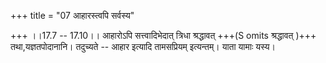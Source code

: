 +++
title = "07 आहारस्त्वपि सर्वस्य"

+++
।।17.7 -- 17.10।। आहारोऽपि सत्त्वादिभेदात् त्रिधा श्रद्धावत् +++(S omits श्रद्धावत् )+++ तथा,यज्ञतपोदानानि। तदुच्यते -- आहार इत्यादि तामसप्रियम् इत्यन्तम्। याता यामाः यस्य।
